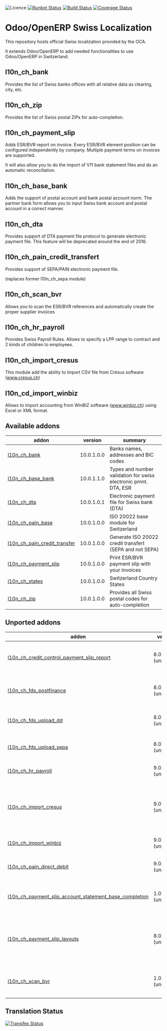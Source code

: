 ![Licence](https://img.shields.io/badge/licence-AGPL--3-blue.svg)
[![Runbot Status](https://runbot.odoo-community.org/runbot/badge/flat/125/10.0.svg)](https://runbot.odoo-community.org/runbot/repo/github-com-oca-l10n-switzerland-125)
[![Build Status](https://travis-ci.org/OCA/l10n-switzerland.svg?branch=10.0)](https://travis-ci.org/OCA/l10n-switzerland)
[![Coverage Status](https://coveralls.io/repos/OCA/l10n-switzerland/badge.svg?branch=10.0)](https://coveralls.io/r/OCA/l10n-switzerland?branch=10.0)


Odoo/OpenERP Swiss Localization
===============================

This repository hosts official Swiss localization provided by the OCA.

It extends Odoo/OpenERP to add needed functionalities to use Odoo/OpenERP in Switzerland.


l10n_ch_bank
------------

Provides the list of Swiss banks offices with all relative data as clearing, city, etc.


l10n_ch_zip
-----------

Provides the list of Swiss postal ZIPs for auto-completion.


l10n_ch_payment_slip
--------------------

Adds ESR/BVR report on invoice. Every ESR/BVR element position can be configured independently by company.
Multiple payment terms on invoices are supported.

It will also allow you to do the import of V11 bank statement files and do an automatic reconciliation.


l10n_ch_base_bank
-----------------

Adds the support of postal account and bank postal account norm.
The partner bank form allows you to input Swiss bank account and postal account in a correct manner.


l10n_ch_dta
-----------

Provides support of DTA payment file protocol to generate electronic payment file.
This feature will be deprecated around the end of 2016.


l10n_ch_pain_credit_transfert
-----------------------------

Provides support of SEPA/PAIN electronic payment file.


(replaces former l10n_ch_sepa module)


l10n_ch_scan_bvr
----------------

Allows you to scan the ESR/BVR references and automatically create the proper supplier invoices

l10n_ch_hr_payroll
------------------

Provides Swiss Payroll Rules.
Allows to specify a LPP range to contract and 2 kinds of children to employees.

l10n_ch_import_cresus
---------------------

This module add the ability to import CSV file from Crésus software (www.cresus.ch)

l10n_cd_import_winbiz
---------------------

Allows to import accounting from WinBIZ software (www.winbiz.ch) using Excel or XML format.

[//]: # (addons)

Available addons
----------------
addon | version | summary
--- | --- | ---
[l10n_ch_bank](l10n_ch_bank/) | 10.0.1.0.0 | Banks names, addresses and BIC codes
[l10n_ch_base_bank](l10n_ch_base_bank/) | 10.0.1.1.0 | Types and number validation for swiss electronic pmnt. DTA, ESR
[l10n_ch_dta](l10n_ch_dta/) | 10.0.1.0.1 | Electronic payment file for Swiss bank (DTA)
[l10n_ch_pain_base](l10n_ch_pain_base/) | 10.0.1.0.0 | ISO 20022 base module for Switzerland
[l10n_ch_pain_credit_transfer](l10n_ch_pain_credit_transfer/) | 10.0.1.0.0 | Generate ISO 20022 credit transfert (SEPA and not SEPA)
[l10n_ch_payment_slip](l10n_ch_payment_slip/) | 10.0.1.0.0 | Print ESR/BVR payment slip with your invoices
[l10n_ch_states](l10n_ch_states/) | 10.0.1.0.0 | Switzerland Country States
[l10n_ch_zip](l10n_ch_zip/) | 10.0.1.0.0 | Provides all Swiss postal codes for auto-completion


Unported addons
---------------
addon | version | summary
--- | --- | ---
[l10n_ch_credit_control_payment_slip_report](l10n_ch_credit_control_payment_slip_report/) | 8.0.1.3.0 (unported) | Print BVR/ESR slip related to credit control
[l10n_ch_fds_postfinance](l10n_ch_fds_postfinance/) | 8.0.1.0 (unported) | Download files and import bank statements from FDS
[l10n_ch_fds_upload_dd](l10n_ch_fds_upload_dd/) | 8.0.1.0 (unported) | Upload Direct Debit files to FDS PostFinance
[l10n_ch_fds_upload_sepa](l10n_ch_fds_upload_sepa/) | 8.0.1.0 (unported) | Upload SEPA files to FDS PostFinance
[l10n_ch_hr_payroll](l10n_ch_hr_payroll/) | 9.0.1.3.0 (unported) | Swizerland Payroll Rules
[l10n_ch_import_cresus](l10n_ch_import_cresus/) | 9.0.1.0.0 (unported) | Allows to import Crésus .txt files containing journal entries into Odoo.
[l10n_ch_import_winbiz](l10n_ch_import_winbiz/) | 9.0.1.0.0 (unported) | Accounting Import WinBIZ
[l10n_ch_pain_direct_debit](l10n_ch_pain_direct_debit/) | 9.0.1.0.0 (unported) | Generate ISO 20022 direct debits
[l10n_ch_payment_slip_account_statement_base_completion](l10n_ch_payment_slip_account_statement_base_completion/) | 1.0 (unported) | Switzerland - BVR/ESR Bank statement Completion
[l10n_ch_payment_slip_layouts](l10n_ch_payment_slip_layouts/) | 8.0.0.1.0 (unported) | Add new BVR/ESR payment slip layouts like invoice with slip on same document
[l10n_ch_scan_bvr](l10n_ch_scan_bvr/) | 1.0 (unported) | Switzerland - Scan ESR/BVR to create invoices

[//]: # (end addons)

Translation Status
------------------
[![Transifex Status](https://www.transifex.com/projects/p/OCA-l10n-switzerland-10-0/chart/image_png)](https://www.transifex.com/projects/p/OCA-l10n-switzerland-10-0)
